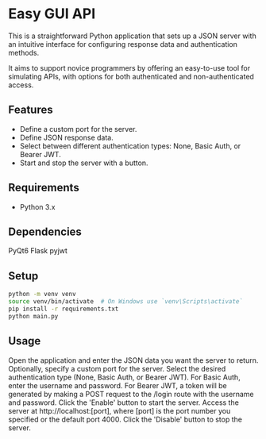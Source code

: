 # Easy GUI API

This is a straightforward Python application that sets up a JSON server with an intuitive interface for configuring response data and authentication methods.

It aims to support novice programmers by offering an easy-to-use tool for simulating APIs, with options for both authenticated and non-authenticated access.

## Features

- Define a custom port for the server.
- Define JSON response data.
- Select between different authentication types: None, Basic Auth, or Bearer JWT.
- Start and stop the server with a button.

## Requirements

-   Python 3.x

## Dependencies

PyQt6
Flask
pyjwt

## Setup

```bash
python -m venv venv
source venv/bin/activate  # On Windows use `venv\Scripts\activate`
pip install -r requirements.txt
python main.py
```

## Usage

Open the application and enter the JSON data you want the server to return.
Optionally, specify a custom port for the server.
Select the desired authentication type (None, Basic Auth, or Bearer JWT).
For Basic Auth, enter the username and password.
For Bearer JWT, a token will be generated by making a POST request to the /login route with the username and password.
Click the 'Enable' button to start the server.
Access the server at http://localhost:[port], where [port] is the port number you specified or the default port 4000.
Click the 'Disable' button to stop the server.